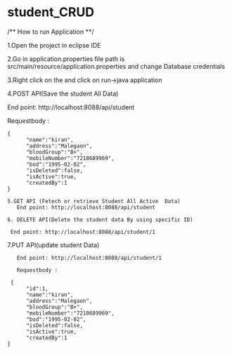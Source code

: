 # student_CRUD

/** How to run Application **/

  1.Open the project in eclipse IDE
  
  2.Go in application.properties file path is src/main/resource/application.properties and change Database credentials 
  
  3.Right click  on the and  click on  run->java application 
  
  4.POST API(Save the student All Data)
  
   End point: http://localhost:8088/api/student
   
   Requestbody :
   
    {          
          "name":"kiran",
          "address":"Malegaon",
          "bloodGroup":"B+",
          "mobileNumber":"7218689969",
          "bod":"1995-02-02",
          "isDeleted":false,
          "isActive":true,
          "createdBy":1
    }
    
    5.GET API (Fetech or retrieve Student All Active  Data)
       End point: http://localhost:8088/api/student
    
    6. DELETE API(Delete the student data By using specific ID)
    
     End point: http://localhost:8088/api/student/1
     
   7.PUT API(update student Data)
   
       End point: http://localhost:8088/api/student/1
       
       Requestbody :
       
     {
          "id":1,
          "name":"kiran",
          "address":"Malegaon",
          "bloodGroup":"B+",
          "mobileNumber":"7218689969",
          "bod":"1995-02-02",
          "isDeleted":false,
          "isActive":true,
          "createdBy":1
    }
    
    
